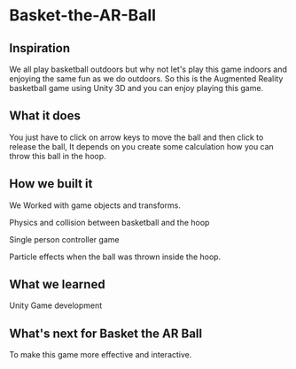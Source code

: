 # Basket-the-AR-Ball

## Inspiration

We all play basketball outdoors but why not let's play this game indoors and enjoying the same fun as we do outdoors. So this is the Augmented Reality basketball game using Unity 3D and you can enjoy playing this game.

## What it does

You just have to click on arrow keys to move the ball and then click to release the ball, It depends on you create some calculation how you can throw this ball in the hoop.

## How we built it

We Worked with game objects and transforms.

Physics and collision between basketball and the hoop

Single  person controller game

Particle effects when the ball was thrown inside the hoop.


## What we learned

Unity Game development

## What's next for Basket the AR Ball

To make this game more effective and interactive.
